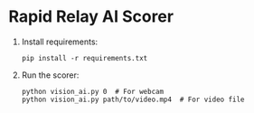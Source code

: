 # Rapid Relay AI Scorer

1. Install requirements:
   ```
   pip install -r requirements.txt
   ```

2. Run the scorer:
   ```
   python vision_ai.py 0  # For webcam
   python vision_ai.py path/to/video.mp4  # For video file
   ```
